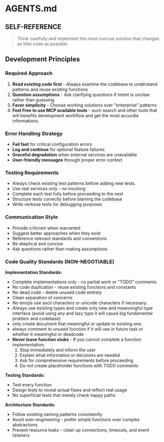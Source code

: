 # AGENTS.md

## SELF-REFERENCE

> Think carefully and implement the most concise solution that changes as little code as possible.

## Development Principles

### Required Approach

1. **Read existing code first** - Always examine the codebase to understand patterns and reuse existing functions
2. **Question assumptions** - Ask clarifying questions if intent is unclear rather than guessing
3. **Favor simplicity** - Choose working solutions over "enterprise" patterns
4. **Feel Free to use MCP available tools** - such search and other tools that will benefits development workflow and get the most accurate informations.

### Error Handling Strategy

- **Fail fast** for critical configuration errors
- **Log and continue** for optional feature failures
- **Graceful degradation** when external services are unavailable
- **User-friendly messages** through proper error context

### Testing Requirements

- Always check existing test patterns before adding new tests.
- Use real services only - no mocking
- Complete each test fully before proceeding to the next
- Structure tests correctly before blaming the codebase
- Write verbose tests for debugging purposes

### Communication Style

- Provide criticism when warranted
- Suggest better approaches when they exist
- Reference relevant standards and conventions
- Be skeptical and concise
- Ask questions rather than making assumptions

### Code Quality Standards (NON-NEGOTIABLE)

**Implementation Standards:**

- Complete implementations only - no partial work or "TODO" comments
- No code duplication - reuse existing functions and constants
- No dead code - delete unused code entirely
- Clean separation of concerns
- No emojis use ascii characters or unicode characters if necessary.
- Always use existing types and create only new and meanningful type interface (avoid using any and lazy type it will cause big fundamental problem and codebase)
- only create document that meaningful or update to existing one.
- always comment to unused function if it will use in future task or whether it meaningful or deadcode
- **Never leave function stubs** - If you cannot complete a function implementation:
  1. Stop immediately and inform the user
  2. Explain what information or decisions are needed
  3. Ask for comprehensive requirements before proceeding
  4. Do not create placeholder functions with TODO comments

**Testing Standards:**

- Test every function
- Design tests to reveal actual flaws and reflect real usage
- No superficial tests that merely check happy paths

**Architecture Standards:**

- Follow existing naming patterns consistently
- Avoid over-engineering - prefer simple functions over complex abstractions
- Prevent resource leaks - clean up connections, timeouts, and event listeners
